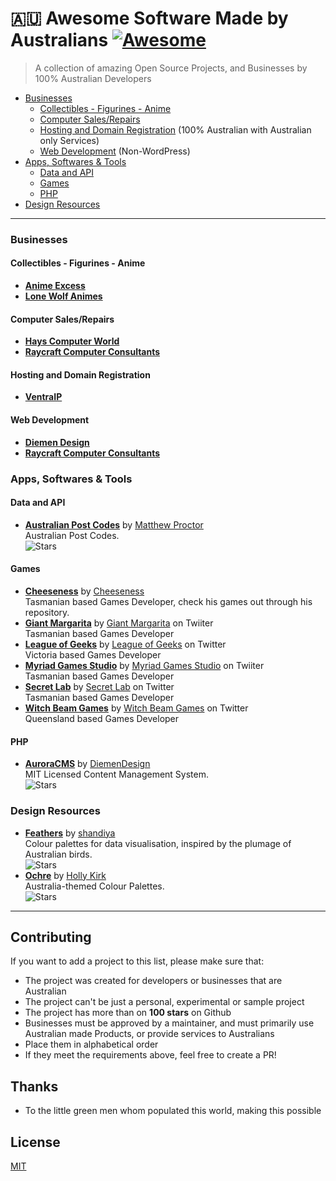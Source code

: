 # :australia: Awesome Software Made by Australians [![Awesome](https://awesome.re/badge.svg)](https://awesome.re)

> A collection of amazing Open Source Projects, and Businesses by 100% Australian Developers

- [Businesses](#biz)
  - [Collectibles - Figurines - Anime](#bizcollectibles)
  - [Computer Sales/Repairs](#bizsales)
  - [Hosting and Domain Registration](#bizhosting) (100% Australian with Australian only Services)
  - [Web Development](#bizweb) (Non-WordPress)
- [Apps, Softwares & Tools](#apps)
  - [Data and API](#appdata)
  - [Games](#games)
  - [PHP](#appsphp)
- [Design Resources](#design)

<hr>

<a name="biz"></a>
### Businesses
<a name="bizcollectibles)"></a>
#### Collectibles - Figurines - Anime
- **[Anime Excess](https://animeexcess.com.au/)**
- **[Lone Wolf Animes](https://lonewolfanime.com.au/)**
<a name="bizsale"></a>
#### Computer Sales/Repairs
 - **[Hays Computer World](https://hayscomputerworld.com.au/)**
 - **[Raycraft Computer Consultants](https://raycraft.com.au/)**
<a name="bizhosting"></a>
#### Hosting and Domain Registration
- **[VentraIP](https://ventraip.com.au/)**
<a name="bizweb"></a>
#### Web Development
- **[Diemen Design](https://diemen.design/)**
- **[Raycraft Computer Consultants](https://raycraft.com.au/)**
<a name="apps"></a>
### Apps, Softwares & Tools
<a name="appdata"></a>
#### Data and API
- **[Australian Post Codes](https://github.com/matthewproctor/australianpostcodes)** by [Matthew Proctor](https://github.com/matthewproctor)  
  Australian Post Codes.  
  ![Stars](https://img.shields.io/github/stars/matthewproctor/australianpostcodes?style=flat-square)
#### Games
<a name="games"></a>
- **[Cheeseness](https://github.com/Cheeseness)** by [Cheeseness](https://github.com/Cheeseness)  
  Tasmanian based Games Developer, check his games out through his repository.
- **[Giant Margarita](https://www.giantmargarita.com/)** by [Giant Margarita](https://twitter.com/GiantMargarita) on Twiiter  
  Tasmanian based Games Developer
- **[League of Geeks](https://www.leagueofgeeks.com/)** by [League of Geeks](https://twitter.com/LeagueofGeeks) on Twitter  
  Victoria based Games Developer
- **[Myriad Games Studio](http://myriadgamesstudio.com/)** by [Myriad Games Studio](https://twitter.com/MyriadGS) on Twiiter  
  Tasmanian based Games Developer
- **[Secret Lab](https://secretlab.games/)** by [Secret Lab](https://twitter.com/thesecretlab) on Twitter  
  Tasmanian based Games Developer
- **[Witch Beam Games](https://witchbeam.com.au/)** by [Witch Beam Games](https://twitter.com/witchbeamgames) on Twitter  
  Queensland based Games Developer
<a name="appsphp"></a>
#### PHP
- **[AuroraCMS](https://github.com/diemendesign/AuroraCMS)** by [DiemenDesign](https://github.com/diemendesign)  
  MIT Licensed Content Management System.  
  ![Stars](https://img.shields.io/github/stars/diemendesign/AuroraCMS?style=flat-square)
<a name="design"></a>
### Design Resources
- **[Feathers](https://github.com/shandiya/feathers)** by [shandiya](https://github.com/shandiya)  
  Colour palettes for data visualisation, inspired by the plumage of Australian birds.  
  ![Stars](https://img.shields.io/github/stars/shandiya/feathers?style=flat-square)
- **[Ochre](https://github.com/hollylkirk/ochRe)** by [Holly Kirk](https://github.com/hollylkirk)  
  Australia-themed Colour Palettes.  
  ![Stars](https://img.shields.io/github/stars/hollylkirk/ochRe?style=flat-square)

<hr>

## Contributing

If you want to add a project to this list, please make sure that:

- The project was created for developers or businesses that are Australian
- The project can't be just a personal, experimental or sample project
- The project has more than on **100 stars** on Github
- Businesses must be approved by a maintainer, and must primarily use Australian made Products, or provide services to Australians
- Place them in alphabetical order
- If they meet the requirements above, feel free to create a PR!

## Thanks
- To the little green men whom populated this world, making this possible

## License

[MIT](/license)
